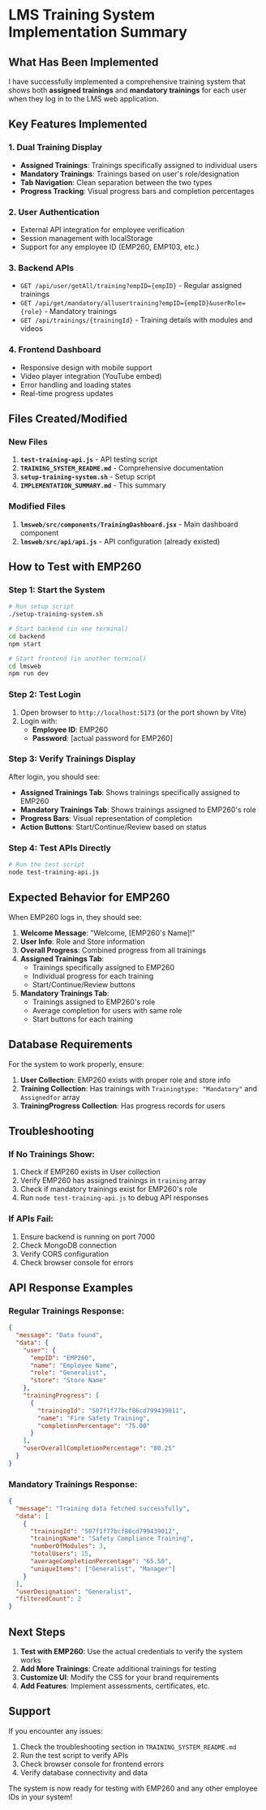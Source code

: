 # LMS Training System Implementation Summary

## What Has Been Implemented

I have successfully implemented a comprehensive training system that shows both **assigned trainings** and **mandatory trainings** for each user when they log in to the LMS web application.

## Key Features Implemented

### 1. **Dual Training Display**
- **Assigned Trainings**: Trainings specifically assigned to individual users
- **Mandatory Trainings**: Trainings based on user's role/designation
- **Tab Navigation**: Clean separation between the two types
- **Progress Tracking**: Visual progress bars and completion percentages

### 2. **User Authentication**
- External API integration for employee verification
- Session management with localStorage
- Support for any employee ID (EMP260, EMP103, etc.)

### 3. **Backend APIs**
- `GET /api/user/getAll/training?empID={empID}` - Regular assigned trainings
- `GET /api/get/mandatory/allusertraining?empID={empID}&userRole={role}` - Mandatory trainings
- `GET /api/trainings/{trainingId}` - Training details with modules and videos

### 4. **Frontend Dashboard**
- Responsive design with mobile support
- Video player integration (YouTube embed)
- Error handling and loading states
- Real-time progress updates

## Files Created/Modified

### New Files
1. **`test-training-api.js`** - API testing script
2. **`TRAINING_SYSTEM_README.md`** - Comprehensive documentation
3. **`setup-training-system.sh`** - Setup script
4. **`IMPLEMENTATION_SUMMARY.md`** - This summary

### Modified Files
1. **`lmsweb/src/components/TrainingDashboard.jsx`** - Main dashboard component
2. **`lmsweb/src/api/api.js`** - API configuration (already existed)

## How to Test with EMP260

### Step 1: Start the System
```bash
# Run setup script
./setup-training-system.sh

# Start backend (in one terminal)
cd backend
npm start

# Start frontend (in another terminal)
cd lmsweb
npm run dev
```

### Step 2: Test Login
1. Open browser to `http://localhost:5173` (or the port shown by Vite)
2. Login with:
   - **Employee ID**: EMP260
   - **Password**: [actual password for EMP260]

### Step 3: Verify Trainings Display
After login, you should see:
- **Assigned Trainings Tab**: Shows trainings specifically assigned to EMP260
- **Mandatory Trainings Tab**: Shows trainings assigned to EMP260's role
- **Progress Bars**: Visual representation of completion
- **Action Buttons**: Start/Continue/Review based on status

### Step 4: Test APIs Directly
```bash
# Run the test script
node test-training-api.js
```

## Expected Behavior for EMP260

When EMP260 logs in, they should see:

1. **Welcome Message**: "Welcome, [EMP260's Name]!"
2. **User Info**: Role and Store information
3. **Overall Progress**: Combined progress from all trainings
4. **Assigned Trainings Tab**: 
   - Trainings specifically assigned to EMP260
   - Individual progress for each training
   - Start/Continue/Review buttons
5. **Mandatory Trainings Tab**:
   - Trainings assigned to EMP260's role
   - Average completion for users with same role
   - Start buttons for each training

## Database Requirements

For the system to work properly, ensure:

1. **User Collection**: EMP260 exists with proper role and store info
2. **Training Collection**: Has trainings with `Trainingtype: "Mandatory"` and `Assignedfor` array
3. **TrainingProgress Collection**: Has progress records for users

## Troubleshooting

### If No Trainings Show:
1. Check if EMP260 exists in User collection
2. Verify EMP260 has assigned trainings in `training` array
3. Check if mandatory trainings exist for EMP260's role
4. Run `node test-training-api.js` to debug API responses

### If APIs Fail:
1. Ensure backend is running on port 7000
2. Check MongoDB connection
3. Verify CORS configuration
4. Check browser console for errors

## API Response Examples

### Regular Trainings Response:
```json
{
  "message": "Data found",
  "data": {
    "user": {
      "empID": "EMP260",
      "name": "Employee Name",
      "role": "Generalist",
      "store": "Store Name"
    },
    "trainingProgress": [
      {
        "trainingId": "507f1f77bcf86cd799439011",
        "name": "Fire Safety Training",
        "completionPercentage": "75.00"
      }
    ],
    "userOverallCompletionPercentage": "80.25"
  }
}
```

### Mandatory Trainings Response:
```json
{
  "message": "Training data fetched successfully",
  "data": [
    {
      "trainingId": "507f1f77bcf86cd799439012",
      "trainingName": "Safety Compliance Training",
      "numberOfModules": 3,
      "totalUsers": 15,
      "averageCompletionPercentage": "65.50",
      "uniqueItems": ["Generalist", "Manager"]
    }
  ],
  "userDesignation": "Generalist",
  "filteredCount": 2
}
```

## Next Steps

1. **Test with EMP260**: Use the actual credentials to verify the system works
2. **Add More Trainings**: Create additional trainings for testing
3. **Customize UI**: Modify the CSS for your brand requirements
4. **Add Features**: Implement assessments, certificates, etc.

## Support

If you encounter any issues:
1. Check the troubleshooting section in `TRAINING_SYSTEM_README.md`
2. Run the test script to verify APIs
3. Check browser console for frontend errors
4. Verify database connectivity and data

The system is now ready for testing with EMP260 and any other employee IDs in your system!

